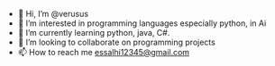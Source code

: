 - 👋 Hi, I’m @verusus
- 👀 I’m interested in programming languages especially python, in Ai
- 🌱 I’m currently learning python, java, C#.
- 💞️ I’m looking to collaborate on programming projects
- 📫 How to reach me essalhi12345@gmail.com

<!---
verusus/verusus is a ✨ special ✨ repository because its `README.md` (this file) appears on your GitHub profile.
You can click the Preview link to take a look at your changes.
--->
